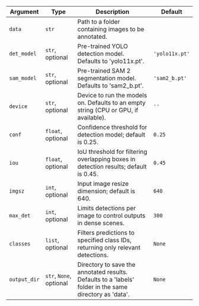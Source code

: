 | Argument     | Type                    | Description                                                                                             | Default        |
| ------------ | ----------------------- | ------------------------------------------------------------------------------------------------------- | -------------- |
| `data`       | `str`                   | Path to a folder containing images to be annotated.                                                     |                |
| `det_model`  | `str`, optional         | Pre-trained YOLO detection model. Defaults to 'yolo11x.pt'.                                             | `'yolo11x.pt'` |
| `sam_model`  | `str`, optional         | Pre-trained SAM 2 segmentation model. Defaults to 'sam2_b.pt'.                                          | `'sam2_b.pt'`  |
| `device`     | `str`, optional         | Device to run the models on. Defaults to an empty string (CPU or GPU, if available).                    | `''`           |
| `conf`       | `float`, optional       | Confidence threshold for detection model; default is 0.25.                                              | `0.25`         |
| `iou`        | `float`, optional       | IoU threshold for filtering overlapping boxes in detection results; default is 0.45.                    | `0.45`         |
| `imgsz`      | `int`, optional         | Input image resize dimension; default is 640.                                                           | `640`          |
| `max_det`    | `int`, optional         | Limits detections per image to control outputs in dense scenes.                                         | `300`          |
| `classes`    | `list`, optional        | Filters predictions to specified class IDs, returning only relevant detections.                         | `None`         |
| `output_dir` | `str`, `None`, optional | Directory to save the annotated results. Defaults to a 'labels' folder in the same directory as 'data'. | `None`         |
